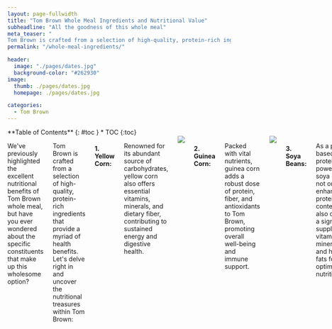 ```yaml
---
layout: page-fullwidth
title: "Tom Brown Whole Meal Ingredients and Nutritional Value"
subheadline: "All the goodness of this whole meal"
meta_teaser: "
Tom Brown is crafted from a selection of high-quality, protein-rich ingredients that provide a myriad of health benefits."
permalink: "/whole-meal-ingredients/"

header:
  image: "./pages/dates.jpg"
  background-color: "#262930"
image:
  thumb: ./pages/dates.jpg
  homepage: ./pages/dates.jpg

categories:
  - Tom Brown
---
```


<!--more-->

<div class="row">
<div class="medium-4 medium-push-8 columns" markdown="2">
<div class="panel radius" markdown="1">
**Table of Contents**
{: #toc }
*  TOC
{:toc}
</div>
</div><!-- /.medium-4.columns -->

<div class="medium-8 medium-pull-4 columns" markdown="1">

We've previously highlighted the excellent nutritional benefits of Tom Brown whole meal, but have you ever wondered about the specific constituents that make up this wholesome option?

Tom Brown is crafted from a selection of high-quality, protein-rich ingredients that provide a myriad of health benefits. Let's delve right in and uncover the nutritional treasures within Tom Brown:

#### 1. Yellow Corn:

Renowned for its abundant source of carbohydrates, yellow corn also offers essential vitamins, minerals, and dietary fiber, contributing to sustained energy and digestive health.

<img  src="https://img.freepik.com/free-photo/seeds-sweet-corn-wooden-table_1150-9483.jpg?size=626&ext=jpg"/>

#### 2. Guinea Corn:

Packed with vital nutrients, guinea corn adds a robust dose of protein, fiber, and antioxidants to Tom Brown, promoting overall well-being and immune support.

<img  src="https://encrypted-tbn0.gstatic.com/images?q=tbn:ANd9GcQJ8U0d6jgfkMI9VrSs4yRerW_cnUz1LB7h1MB3prftqPLrUFZ32nyHjbKaY0sPMtpusDw&usqp=CAU"/>

#### 3. Soya Beans:

As a plant-based protein powerhouse, soya beans not only enhance the protein content but also deliver a significant supply of vitamins, minerals, and healthy fats for optimal nutrition.

<img  src="https://img.freepik.com/free-photo/soybean-sauce-soybean-wooden-floor-soy-sauce-food-nutrition-concept_1150-26321.jpg?size=626&ext=jpg"/>

#### 4. Groundnuts (Peanuts):

These legumes provide a heart-healthy dose of monounsaturated fats, protein, and a range of vitamins and minerals like vitamin E, niacin, and magnesium.

<img  src="https://5.imimg.com/data5/SELLER/Default/2022/4/BZ/BD/FU/67691712/groundnut-seeds-500x500.jpg"/>

> ## Fun fact: "Tom Brown Whole Meal is an excellent meal choice for kids"

#### 5. Tiger Nuts:

Known for their dense nutrient profile, tiger nuts offer a boost of fiber, healthy fats, and various vitamins and minerals, contributing to digestive health and overall vitality.

<img  src="https://i0.wp.com/images-prod.healthline.com/hlcmsresource/images/AN_images/tiger-nuts-1296x728-feature.jpg?w=1155&h=1528"/>

#### 6. Millet:

This gluten-free grain in Tom Brown is a valuable source of complex carbohydrates, protein, and essential minerals like iron, magnesium, and phosphorus.

<img  src="https://healthjade.com/wp-content/uploads/2017/12/millet.jpg"/>

#### 7. Dates:

Adding natural sweetness and a touch of natural sugars, dates also supply dietary fiber, potassium, and a range of vitamins that enhance the flavor and nutritional value of Tom Brown.

<img  src="https://img.freepik.com/free-photo/datil-white_1368-6555.jpg?size=626&ext=jpg"/>

Incorporating Tom Brown into your diet means not only savoring its delicious taste but also benefiting from this wholesome blend of ingredients that can support your health at any age.

Get 400g for **NGN 1000**

<a href="https://wa.link/bhdr0e">
<button style="background-color:green; color: white; padding: 12px 24px; border-radius: 4px; border: none; cursor: pointer;">
Buy 400g
</button>
</a>

Get 800g for **NGN 2000**

<a href="https://wa.link/edcmg6">
  <button style="background-color:green; color: white; padding: 12px 24px; border-radius: 4px; border: none; cursor: pointer;"> 
        Buy 800g
    </button>
    </a>

</div><!-- /.medium-8.columns -->
</div><!-- /.row -->
